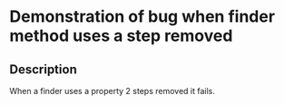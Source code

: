 # Demonstration of bug when finder method uses a step removed

## Description

When a finder uses a property 2 steps removed it fails.


